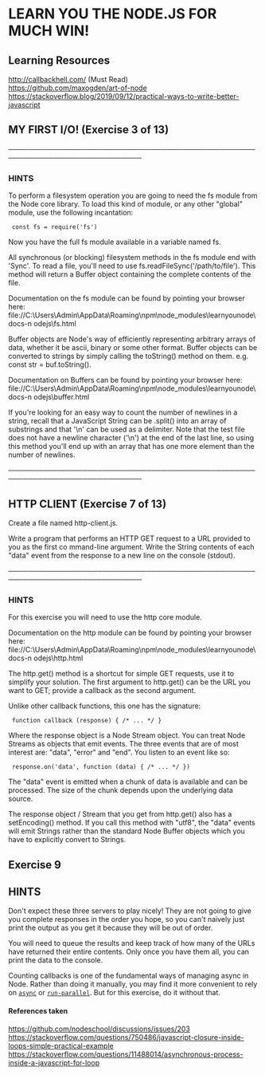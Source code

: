  # LEARN YOU THE NODE.JS FOR MUCH WIN!

 ## Learning Resources 
 http://callbackhell.com/ (Must Read)  
 https://github.com/maxogden/art-of-node  
 https://stackoverflow.blog/2019/09/12/practical-ways-to-write-better-javascript  


 ## MY FIRST I/O! (Exercise 3 of 13)
 ─────────────────────────────────────────────────────────────────────────────
 ### HINTS

  To perform a filesystem operation you are going to need the fs module from
  the Node core library. To load this kind of module, or any other "global"
  module, use the following incantation:

     const fs = require('fs')

  Now you have the full fs module available in a variable named fs.

  All synchronous (or blocking) filesystem methods in the fs module end with
  'Sync'. To read a file, you'll need to use
  fs.readFileSync('/path/to/file'). This method will return a Buffer object
  containing the complete contents of the file.

  Documentation on the fs module can be found by pointing your browser here:
  file://C:\Users\Admin\AppData\Roaming\npm\node_modules\learnyounode\docs-n
  odejs\fs.html

  Buffer objects are Node's way of efficiently representing arbitrary arrays
  of data, whether it be ascii, binary or some other format. Buffer objects
  can be converted to strings by simply calling the toString() method on
  them. e.g. const str = buf.toString().

  Documentation on Buffers can be found by pointing your browser here:
  file://C:\Users\Admin\AppData\Roaming\npm\node_modules\learnyounode\docs-n
  odejs\buffer.html

  If you're looking for an easy way to count the number of newlines in a
  string, recall that a JavaScript String can be .split() into an array of
  substrings and that '\n' can be used as a delimiter. Note that the test
  file does not have a newline character ('\n') at the end of the last line,
  so using this method you'll end up with an array that has one more element
  than the number of newlines.

 ─────────────────────────────────────────────────────────────────────────────  


 ## HTTP CLIENT (Exercise 7 of 13)

  Create a file named http-client.js.

  Write a program that performs an HTTP GET request to a URL provided to you
  as the first co mmand-line argument. Write the String contents of each  
  "data" event from the response to a new line on the console (stdout).  
   
 ─────────────────────────────────────────────────────────────────────────────  
   
 ### HINTS

  For this exercise you will need to use the http core module.

  Documentation on the http module can be found by pointing your browser
  here:
  file://C:\Users\Admin\AppData\Roaming\npm\node_modules\learnyounode\docs-n
  odejs\http.html

  The http.get() method is a shortcut for simple GET requests, use it to
  simplify your solution. The first argument to http.get() can be the URL
  you want to GET; provide a callback as the second argument.

  Unlike other callback functions, this one has the signature:

     function callback (response) { /* ... */ }

  Where the response object is a Node Stream object. You can treat Node
  Streams as objects that emit events. The three events that are of most
  interest are: "data", "error" and "end". You listen to an event like so:

     response.on('data', function (data) { /* ... */ })

  The "data" event is emitted when a chunk of data is available and can be
  processed. The size of the chunk depends upon the underlying data source.

  The response object / Stream that you get from http.get() also has a
  setEncoding() method. If you call this method with "utf8", the "data"
  events will emit Strings rather than the standard Node Buffer objects
  which you have to explicitly convert to Strings.

## Exercise 9
## HINTS

  Don't expect these three servers to play nicely! They are not going to
  give you complete responses in the order you hope, so you can't naively
  just print the output as you get it because they will be out of order.

  You will need to queue the results and keep track of how many of the URLs
  have returned their entire contents. Only once you have them all, you can
  print the data to the console.

  Counting callbacks is one of the fundamental ways of managing async in
  Node. Rather than doing it manually, you may find it more convenient to
  rely on [`async`](https://www.npmjs.com/package/async) or
  [`run-parallel`](https://www.npmjs.com/package/run-parallel). But for this
  exercise, do it without that.

#### References taken
https://github.com/nodeschool/discussions/issues/203  
https://stackoverflow.com/questions/750486/javascript-closure-inside-loops-simple-practical-example  
https://stackoverflow.com/questions/11488014/asynchronous-process-inside-a-javascript-for-loop  
